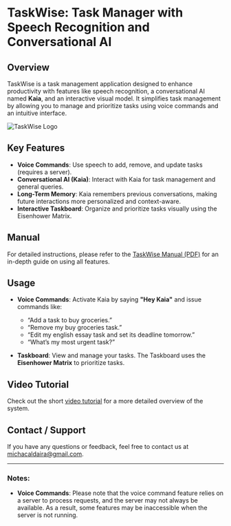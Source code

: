 # TaskWise: Task Manager with Speech Recognition and Conversational AI

## Overview
TaskWise is a task management application designed to enhance productivity with features like speech recognition, a conversational AI named **Kaia**, and an interactive visual model. It simplifies task management by allowing you to manage and prioritize tasks using voice commands and an intuitive interface.

![TaskWise Logo](https://i.imgur.com/MGIq31Q.png)

## Key Features
- **Voice Commands**: Use speech to add, remove, and update tasks (requires a server).
- **Conversational AI (Kaia)**: Interact with Kaia for task management and general queries.
- **Long-Term Memory**: Kaia remembers previous conversations, making future interactions more personalized and context-aware.
- **Interactive Taskboard**: Organize and prioritize tasks visually using the Eisenhower Matrix.

## Manual
For detailed instructions, please refer to the [TaskWise Manual (PDF)](https://drive.google.com/file/d/1eHNVjeourEGpy0IO8xpq3EU3BoLmOSSK/view?usp=drive_link) for an in-depth guide on using all features.

## Usage
- **Voice Commands**: Activate Kaia by saying **"Hey Kaia"** and issue commands like:
  - “Add a task to buy groceries.”
  - “Remove my buy groceries task.”
  - “Edit my english essay task and set its deadline tomorrow.”
  - “What’s my most urgent task?”

- **Taskboard**: View and manage your tasks. The Taskboard uses the **Eisenhower Matrix** to prioritize tasks.

## Video Tutorial
Check out the short [video tutorial](https://drive.google.com/file/d/1gigugCxqBYH4fjcx747Pp83En_3E2SCz/view?usp=drive_link) for a more detailed overview of the system.

## Contact / Support
If you have any questions or feedback, feel free to contact us at michacaldaira@gmail.com.

---

### Notes:
- **Voice Commands**: Please note that the voice command feature relies on a server to process requests, and the server may not always be available. As a result, some features may be inaccessible when the server is not running.
